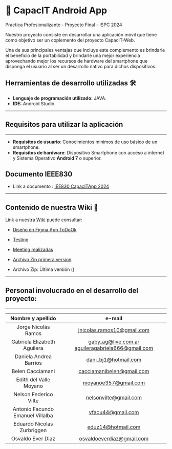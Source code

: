 # 📱 CapacIT Android App 
Practica Profesionalizante - Proyecto Final  - ISPC 2024

Nuestro proyecto consiste en desarrollar una aplicación móvil que tiene como objetivo ser un coplemento del proyecto CapacIT-Web.

Una de sus principales ventajas que incluye este complemento es brindarle el beneficio de la portabilidad y brindarle una mejor experiencia aprovechando mejor los recursos de hardware del smartphone que disponga el usuario al ser un desarrollo nativo para dichos dispositivos.

## Herramientas de desarrollo utilizadas 🛠️
- **Lenguaje de programación utilizado:** JAVA.
-  **IDE:** Android Studio.
------------
## Requisitos para utilizar la aplicación
------------
 - **Requisitos de usuario**: Conocimientos minimos de uso básico de un smartphone.
 -  **Requisitos de hardware**: Dispositivo Smartphone con acceso a internet y Sistema Operativo **Android 7** o superior.
 
 
 
## Documento IEEE830
* Link a documento : [IEE830 CapacITApp 2024](https://docs.google.com/document/d/1e0zM1yF02QUeH7akZ6qVxyfHWLgBOY3wE-Z4JhKcTiQ/edit)

------------
## Contenido de nuestra Wiki 📖
Link a nuestra [Wiki](https://github.com/Capacit-ISPC/Project_CapacIT-App/wiki) puede consultar:


 - [Diseño en Figma App ToDoOk ](https://www.figma.com/file/yzoff40O4O2ZKgYflUPnZe/CapacIT-Dise%C3%B1o?type=design&node-id=0-1&mode=design&t=g4FAlhO14i6vCfrD-0)
   
 - [Testing](https://github.com/Capacit-ISPC/Project_CapacIT-App/wiki/Testing)

 - [Meeting realizadas](https://github.com/Capacit-ISPC/Project_CapacIT-App/wiki/Reuniones-Equipo)
 
 
 
 - [Archivo Zip primera version]()

* Archivo Zip: Ültima versión ()

------------
## Personal involucrado en el desarrollo del proyecto:
------------
|  Nombre y apellido |  e-mail |
| :------------: | :------------: |
|  Jorge Nicolás Ramos |  jnicolas.ramos10@gmail.com  |
|   Gabriela Elizabeth Aguilera| gaby_ag@live.com.ar aguileragabriela666@gmail.com   |
| Daniela Andrea Barrios  | dani_bj1@hotmail.com  |
| Belen Cacciamani  |  cacciamanibelen@gmail.com |
| Edith del Valle Moyano  |  moyanoe357@gmail.com  |
| Nelson Federico Vilte  |  nelsonvilte@gmail.com  |
| Antonio Facundo Emanuel Villalba  | vfacu44@gmail.com   |
| Eduardo Nicolas Zurbriggen  |  eduz14@hotmail.com  |
| Osvaldo Ever Diaz  |  osvaldoeverdiaz@gmail.com  |
